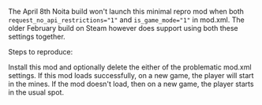 The April 8th Noita build won't launch this minimal repro mod when both
`request_no_api_restrictions="1"` and `is_game_mode="1"` in mod.xml.
The older February build on Steam however does support using both these settings
together.

Steps to reproduce:

Install this mod and optionally delete the either of the problematic mod.xml
settings. If this mod loads successfully, on a new game, the player will start
in the mines. If the mod doesn't load, then on a new game, the player starts
in the usual spot.
